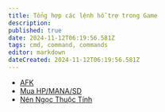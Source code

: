 ```yaml
---
title: Tổng hợp các lệnh hỗ trợ trong Game
description: 
published: true
date: 2024-11-12T06:19:56.581Z
tags: cmd, command, commands
editor: markdown
dateCreated: 2024-11-12T06:19:56.581Z
---
```


- [AFK](/vi/commands/afk)
- [Mua HP/MANA/SD](/vi/commands/buy-hp-mana-sd)
- [Nén Ngọc Thuộc Tính](/vi/commands/zip-jewel-of-elements)